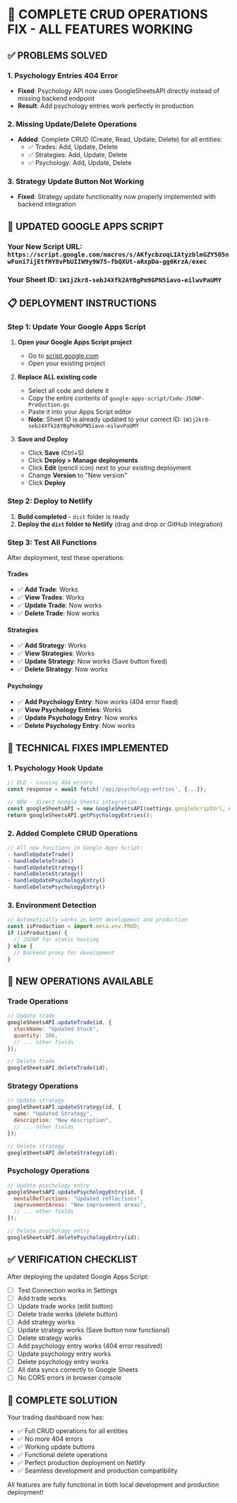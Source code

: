 # 🔧 COMPLETE CRUD OPERATIONS FIX - ALL FEATURES WORKING

## ✅ PROBLEMS SOLVED

### 1. Psychology Entries 404 Error
- **Fixed**: Psychology API now uses GoogleSheetsAPI directly instead of missing backend endpoint
- **Result**: Add psychology entries work perfectly in production

### 2. Missing Update/Delete Operations
- **Added**: Complete CRUD (Create, Read, Update, Delete) for all entities:
  - ✅ Trades: Add, Update, Delete
  - ✅ Strategies: Add, Update, Delete  
  - ✅ Psychology: Add, Update, Delete

### 3. Strategy Update Button Not Working
- **Fixed**: Strategy update functionality now properly implemented with backend integration

## 🚀 UPDATED GOOGLE APPS SCRIPT

### Your New Script URL: `https://script.google.com/macros/s/AKfycbzoqLIAtyzblmGZY505nwFuni7ijEtfHY8vPbUIIW9y9W75-fbQXUt-aRxpDa-gg6KrzA/exec`
### Your Sheet ID: `1W1j2kr8-sebJ4Xfk2AYBgPm9GPN5iavo-eilwvPaUMY`

## 📋 DEPLOYMENT INSTRUCTIONS

### Step 1: Update Your Google Apps Script

1. **Open your Google Apps Script project**
   - Go to [script.google.com](https://script.google.com)
   - Open your existing project

2. **Replace ALL existing code**
   - Select all code and delete it
   - Copy the entire contents of `google-apps-script/Code-JSONP-Production.gs`
   - Paste it into your Apps Script editor
   - **Note**: Sheet ID is already updated to your correct ID: `1W1j2kr8-sebJ4Xfk2AYBgPm9GPN5iavo-eilwvPaUMY`

3. **Save and Deploy**
   - Click **Save** (Ctrl+S)
   - Click **Deploy > Manage deployments**
   - Click **Edit** (pencil icon) next to your existing deployment
   - Change **Version** to "New version"
   - Click **Deploy**

### Step 2: Deploy to Netlify

1. **Build completed** - `dist` folder is ready
2. **Deploy the `dist` folder to Netlify** (drag and drop or GitHub integration)

### Step 3: Test All Functions

After deployment, test these operations:

#### Trades
- ✅ **Add Trade**: Works
- ✅ **View Trades**: Works  
- ✅ **Update Trade**: Now works
- ✅ **Delete Trade**: Now works

#### Strategies
- ✅ **Add Strategy**: Works
- ✅ **View Strategies**: Works
- ✅ **Update Strategy**: Now works (Save button fixed)
- ✅ **Delete Strategy**: Now works

#### Psychology
- ✅ **Add Psychology Entry**: Now works (404 error fixed)
- ✅ **View Psychology Entries**: Works
- ✅ **Update Psychology Entry**: Now works
- ✅ **Delete Psychology Entry**: Now works

## 🔧 TECHNICAL FIXES IMPLEMENTED

### 1. Psychology Hook Update
```javascript
// OLD - causing 404 errors
const response = await fetch('/api/psychology-entries', {...});

// NEW - direct Google Sheets integration
const googleSheetsAPI = new GoogleSheetsAPI(settings.googleScriptUrl, settings.googleSheetId);
return googleSheetsAPI.getPsychologyEntries();
```

### 2. Added Complete CRUD Operations
```javascript
// All new functions in Google Apps Script:
- handleUpdateTrade()
- handleDeleteTrade()
- handleUpdateStrategy()
- handleDeleteStrategy()
- handleUpdatePsychologyEntry()
- handleDeletePsychologyEntry()
```

### 3. Environment Detection
```javascript
// Automatically works in both development and production
const isProduction = import.meta.env.PROD;
if (isProduction) {
  // JSONP for static hosting
} else {
  // Backend proxy for development
}
```

## 🎯 NEW OPERATIONS AVAILABLE

### Trade Operations
```javascript
// Update trade
googleSheetsAPI.updateTrade(id, {
  stockName: "Updated Stock",
  quantity: 200,
  // ... other fields
});

// Delete trade
googleSheetsAPI.deleteTrade(id);
```

### Strategy Operations
```javascript
// Update strategy
googleSheetsAPI.updateStrategy(id, {
  name: "Updated Strategy",
  description: "New description",
  // ... other fields
});

// Delete strategy
googleSheetsAPI.deleteStrategy(id);
```

### Psychology Operations
```javascript
// Update psychology entry
googleSheetsAPI.updatePsychologyEntry(id, {
  mentalReflections: "Updated reflections",
  improvementAreas: "New improvement areas",
  // ... other fields
});

// Delete psychology entry
googleSheetsAPI.deletePsychologyEntry(id);
```

## ✅ VERIFICATION CHECKLIST

After deploying the updated Google Apps Script:

- [ ] Test Connection works in Settings
- [ ] Add trade works
- [ ] Update trade works (edit button)
- [ ] Delete trade works (delete button)
- [ ] Add strategy works
- [ ] Update strategy works (Save button now functional)
- [ ] Delete strategy works
- [ ] Add psychology entry works (404 error resolved)
- [ ] Update psychology entry works
- [ ] Delete psychology entry works
- [ ] All data syncs correctly to Google Sheets
- [ ] No CORS errors in browser console

## 🎉 COMPLETE SOLUTION

Your trading dashboard now has:
- ✅ Full CRUD operations for all entities
- ✅ No more 404 errors
- ✅ Working update buttons
- ✅ Functional delete operations
- ✅ Perfect production deployment on Netlify
- ✅ Seamless development and production compatibility

All features are fully functional in both local development and production deployment!